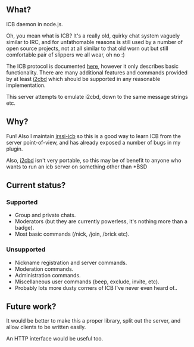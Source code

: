 ## What?

ICB daemon in node.js.

Oh, you mean what is ICB?  It's a really old, quirky chat system vaguely
similar to IRC, and for unfathomable reasons is still used by a number of open
source projects, not at all similar to that old worn out but still comfortable
pair of slippers we all wear, oh no :)

The ICB protocol is documented
[here](http://www.icb.net/_jrudd/icb/protocol.html), however it only describes
basic functionality.  There are many additional features and commands provided
by at least
[i2cbd](http://ftp.netbsd.org/pub/pkgsrc/current/pkgsrc/chat/i2cbd/README.html)
which should be supported in any reasonable implementation.

This server attempts to emulate i2cbd, down to the same message strings etc.

## Why?

Fun!  Also I maintain [irssi-icb](https://github.com/jperkin/irssi-icb) so this
is a good way to learn ICB from the server point-of-view, and has already
exposed a number of bugs in my plugin.

Also,
[i2cbd](http://ftp.netbsd.org/pub/pkgsrc/current/pkgsrc/chat/i2cbd/README.html)
isn't very portable, so this may be of benefit to anyone who wants to run an
icb server on something other than \*BSD

## Current status?

### Supported

* Group and private chats.
* Moderators (but they are currently powerless, it's nothing more than a badge).
* Most basic commands (/nick, /join, /brick etc).

### Unsupported

* Nickname registration and server commands.
* Moderation commands.
* Administration commands.
* Miscellaneous user commands (beep, exclude, invite, etc).
* Probably lots more dusty corners of ICB I've never even heard of..

## Future work?

It would be better to make this a proper library, split out the server, and
allow clients to be written easily.

An HTTP interface would be useful too.
